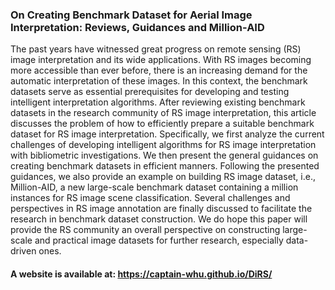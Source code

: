 ### On Creating Benchmark Dataset for Aerial Image Interpretation: Reviews, Guidances and Million-AID

The past years have witnessed great progress on remote sensing (RS) image interpretation and its wide applications. With RS images becoming more accessible than ever before, there is an increasing demand for the automatic interpretation of these images. In this context, the benchmark datasets serve as essential prerequisites for developing and testing intelligent interpretation algorithms. After reviewing existing benchmark datasets in the research community of RS image interpretation, this article discusses the problem of how to efficiently prepare a suitable benchmark dataset for RS image interpretation. Specifically, we first analyze the current challenges of developing intelligent algorithms for RS image interpretation with bibliometric investigations. We then present the general guidances on creating benchmark datasets in efficient manners. Following the presented guidances, we also provide an example on building RS image dataset, i.e., Million-AID, a new large-scale benchmark dataset containing a million instances for RS image scene classification. Several challenges and perspectives in RS image annotation are finally discussed to facilitate the research in benchmark dataset construction. We do hope this paper will provide the RS community an overall perspective on constructing large-scale and practical image datasets for further research, especially data-driven ones.

#### A website is available at: https://captain-whu.github.io/DiRS/
<!-- ## Welcome to GitHub Pages

You can use the [editor on GitHub](https://github.com/IenLong/DiRS/edit/master/README.md) to maintain and preview the content for your website in Markdown files.

Whenever you commit to this repository, GitHub Pages will run [Jekyll](https://jekyllrb.com/) to rebuild the pages in your site, from the content in your Markdown files.

### Markdown

Markdown is a lightweight and easy-to-use syntax for styling your writing. It includes conventions for

```markdown
Syntax highlighted code block

# Header 1
## Header 2
### Header 3

- Bulleted
- List

1. Numbered
2. List

**Bold** and _Italic_ and `Code` text

[Link](url) and ![Image](src)
```

For more details see [GitHub Flavored Markdown](https://guides.github.com/features/mastering-markdown/).

### Jekyll Themes

Your Pages site will use the layout and styles from the Jekyll theme you have selected in your [repository settings](https://github.com/IenLong/DiRS/settings). The name of this theme is saved in the Jekyll `_config.yml` configuration file.

### Support or Contact

Having trouble with Pages? Check out our [documentation](https://help.github.com/categories/github-pages-basics/) or [contact support](https://github.com/contact) and we’ll help you sort it out.
 -->
